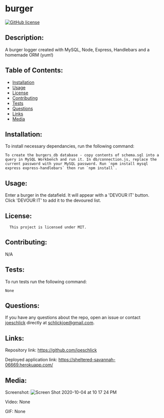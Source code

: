 # burger
[![GitHub license](https://img.shields.io/badge/license-MIT-blue.svg)](https://github.com/joeschlick/burger)

## Description:

A burger logger created with MySQL, Node, Express, Handlebars and a homemade ORM (yum!)

## Table of Contents:

* [Installation](#installation)
* [Usage](#usage)
* [License](#license)
* [Contributing](#contributing)
* [Tests](#tests)
* [Questions](#questions)
* [Links](#links)
* [Media](#media)

## Installation:

To install necessary dependancies, run the following command:

```
To create the burgers_db database - copy contents of schema.sql into a query in MySQL Workbench and run it. In db/connection.js, replace the current password with your MySQL password. Run `npm install mysql express express-handlebars` then run `npm install`.
```

## Usage:

Enter a burger in the datafield. It will appear with a 'DEVOUR IT' button. Click 'DEVOUR IT' to add it to the devoured list.

## License:
      
      This project is licensed under MIT.

## Contributing:

N/A

## Tests:

To run tests run the following command:

```
None
```

## Questions:

If you have any questions about the repo, open an issue or contact [joeschlick](https://github.com/joeschlick) directly at schlickjoe@gmail.com.

## Links:

Repository link: https://github.com/joeschlick

Deployed application link: https://sheltered-savannah-06669.herokuapp.com/

## Media:

Screenshot: ![Screen Shot 2020-10-04 at 10 17 24 PM](https://user-images.githubusercontent.com/66143571/95042726-a0a21980-068f-11eb-9362-2ec3e6681f9a.png)

Video: None

GIF: None
